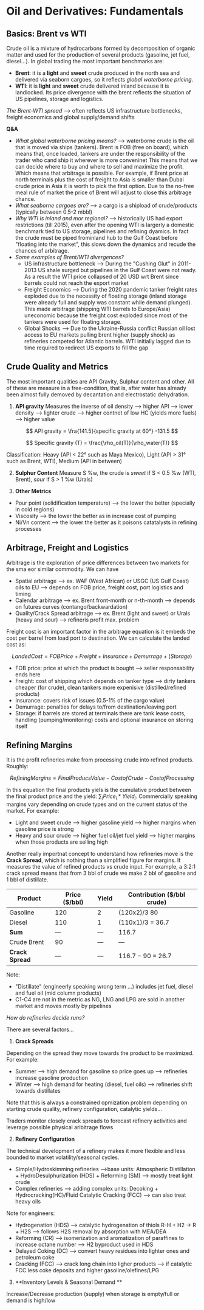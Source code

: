 # Oil and Derivatives: Fundamentals

## Basics: Brent vs WTI 

Crude oil is a mixture of hydrocarbons formed by decomposition of organic matter and used for the production of several products (gasoline, jet fuel, diesel...).
In global trading the most important benchmarks are:

- **Brent**: it is a **light** and **sweet** crude produced in the north sea and delivered via seaborn cargoes, so it reflects *global waterborne pricing*.
- **WTI**: it is **light** and **sweet** crude delivered inland because it is landlocked. Its price divergence with the brent reflects the situation of US pipelines, storage and logistics.

*The Brent-WTI spread* --> often reflects US infrastructure bottlenecks, freight economics and global supply/demand shifts

**Q&A**

- *What global waterborne pricing means?* --> waterborne crude is the oil that is moved via ships (tankers). Brent is FOB (free on board), which means that, once loaded, tankers are under the responsibility of the trader who cand ship it wherever is more conveninet  This means that we can decide where to buy and where to sell and maximize the profit. Which means that arbitrage is possible. For example, if Brent price at north terminals plus the cost of freight to Asia is smaller than Dubai crude price in Asia it is worth to pick the first option. Due to the no-free meal rule of market the price of Brent will adjust to close this arbitrage chance.
- *What seaborne cargoes are?* --> a cargo is a shipload of crude/products (typically between 0.5-2 mbbl) 
- *Why WTI is inland and mor regional?* --> historically US had export restrictions (till 2015), even after the opening WTI is largerly a domestic benchmark tied to US storage, pipelines and refining dyamics. In fact the crude must be piped frominland hub to the Gulf Coast before "floating into the market", this slows down the dynamics and recude the chances of arbitrage.
- *Some examples of Brent/WTI divergences?*
    - US infrastructure bottleneck --> During the "Cushing Glut" in 2011-2013 US shale surged but pipelines in the Gulf Coast were not ready. As a result the WTI price collapsed of 20 USD wrt Brent since barrels could not reach the export market
    - Freight Economics --> During the 2020 pandemic tanker freight rates exploded due to the necessity of floating storage (inland storage were already full and supply was constant while demand plunged). This made arbitrage (shipping WTI barrels to Europe/Asia) uneconomic because the freight cost exploded since most of the tankers were used for floating storage.
    - Global Shocks --> Due to the Ukraine-Russia conflict Russian oil lost access to EU markets pulling brent higher (supply shock) as refineries competed for Atlantic barrels. WTI initially lagged due to time required to redirect US exports to fill the gap

## Crude Quality and Metrics

The most important qualities are API Gravity, Sulphur content and other. All of these are measure in a free-condition, that is, after water has already been almost fully demoved by decantation and electrostatic dehydration.

1. **API gravity** 
Measures the inverse of oil density --> higher API --> lower density --> lighter crude --> higher contnet of low HC (yields more fuels) --> higher value

$$ API gravity = \fra{141.5}{specific gravity at 60°} -131.5 $$

$$ Specific gravity (T) = \frac{\rho_oil(T)}{\rho_water(T)} $$

Classification: Heavy (API < 22° such as Maya Mexico), Light (API > 31° such as Brent, WTI), Medium (API in between)  

2. **Sulphur Content**
Measure S %w, the crude is *sweet* if S < 0.5 %w (WTI, Brent), *sour* if S > 1 %w (Urals)

3. **Other Metrics**

- Pour point (solidification temperature) --> the lower the better (specially in cold regions)
- Viscosity --> the lower the better as in increase cost of pumping 
- Ni/Vn content --> the lower the better as it poisons catatalysts in refining processes 

## Arbitrage, Freight and Logistics

Arbitrage is the exploration of price differences between two markets for the sma eor similar commodity. We can have

- Spatial arbitrage --> ex. WAF (West African) or USGC (US Gulf Coast) oils to EU --> depends on FOB price, freight cost, port logistics and timing
- Calendar arbitrage --> ex. Brent front-month or n-th-month --> depends on futures curves (contango/backwardation)
- Quality/Crack Spread arbitrage --> ex. Brent (light and sweet) or Urals (heavy and sour) --> refineris profit max. problem 

Freight cost is an important factor in the arbitrage equation is it embeds the cost per barrel from load port to destination. We can calculate the landed cost as:

$$ Landed Cost = FOB Price + Freight + Insurance+ Demurrage + (Storage) $$

- FOB price: price at which the product is bought --> seller responsability ends here
- Freight: cost of shipping which depends on tanker type --> dirty tankers cheaper (for crude), clean tankers more expenisive (distilled/refined products)
- Insurance: covers risk of issues (0.5-1% of the cargo value)
- Demurrage: penalties for delays to/from destination/leaving port 
- Storage: if barrels are stored at terminals there are tank lease costs, handling (pumping/monitoring) costs and optional insurance on storing itself 

## Refining Margins 

It is the profit refineries make from processing crude into refined products. Roughly:

$$ Refining Margins = Final Producs Value - Cost of Crude - Cost of Processing $$

In this equation the final products yiels is the cumulative product between the final product price and the yield: $\sum_i{Price_i * Yield_i}$. Commercially speaking margins vary depending on crude types and on the current status of the market. For example:
- Light and sweet crude --> higher gasoline yield --> higher margins when gasoline price is strong
- Heavy and sour crude --> higher fuel oil/jet fuel yield --> higher margins when those products are selling high

Another really importnat concept to understand how refineries move is the **Crack Spread**, which is nothing than a simplified figure for margins. It measures
the value of refined products vs crude input. For example, a 3:2:1 crack spread means that from 3 bbl of crude we make 2 bbl of gasoline and 1 bbl of distillate. 

| Product          | Price ($/bbl)  | Yield | Contribution ($/bbl crude)  |
| ---------------- | -------------- | ----- | --------------------------- |
| Gasoline         | 120            | 2     | (120x2)/3 80                |
| Diesel           | 110            | 1     | (110x1)/3 = 36.7            |
| **Sum**          | —              | —     | 116.7                       |
| Crude Brent      | 90             | —     | —                           |
| **Crack Spread** | —              | —     | 116.7 − 90 = 26.7           |


Note: 
- "Distillate" (engineerly speaking wrong term ...) includes jet fuel, diesel and fuel oil (mid column products)
- C1-C4 are not in the metric as NG, LNG and LPG are sold in another market and moves mostly by pipelines


*How do refineries decide runs?*

There are several factors...

1. **Crack Spreads**

Depending on the spread they move towards the product to be maximized. For example:
- Summer --> high demand for gasoline so price goes up --> refineries increase gasoline production
- Winter --> high demand for heating (diesel, fuel oils) --> refineries shift towards distillates

Note that this is always a constrained opmization problem depending on starting crude quality, refinery configuration, catalytic yields...

Traders monitor closely crack spreads to forecast refinery activities and leverage possible physical aribitrage flows

2. **Refinery Configuration**

The technical development of a refinery makes it more flexible and less bounded to market volatility/seasonal cycles.

- Simple/Hydroskimming refineries -->base units: Atmospheric Distillation + HydroDesulphurization (HDS) + Reforming (SM) --> mostly treat light crude
- Complex refineries --> adding complex units: Decoking + Hydrocracking(HC)/Fluid Catalytic Cracking (FCC) --> can also treat heavy oils

Note for engineers:
- Hydrogenation (HDS) --> catalytic hydrogenation  of thiols R-H + H2 -> R + H2S --> follows H2S removal by absorption with MEA/DEA
- Reforming (CR) --> isomerization and aromatization of paraffines to increase octane number --> H2 byproduct used in HDS
- Delayed Coking (DC) --> convert heavy residues into lighter ones and petroleum coke
- Cracking (FCC) --> crack long chain into ligher products --> if catalytic FCC less coke deposits and higher gasoline/olefines/LPG

3. **Inventory Levels & Seasonal Demand **

Increase/Decrease production (supply) when storage is empty/full or demand is high/low 
